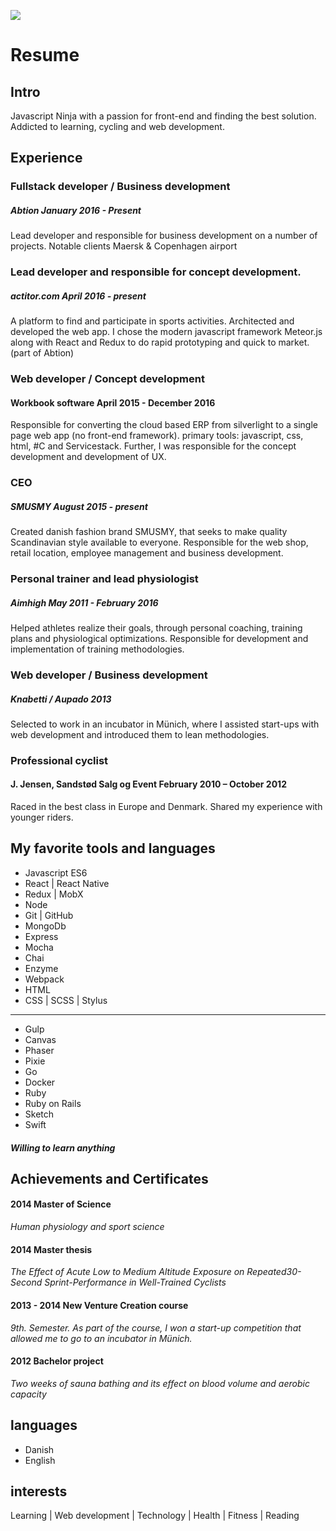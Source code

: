 ![](https://facebook.github.io/react/img/logo.svg)


# Resume
## Intro
Javascript Ninja with a passion for front-end and finding the best solution. Addicted to learning, cycling and web development.

## Experience

### Fullstack developer / Business development
##### Abtion January 2016 - Present
Lead developer and responsible for business development on a number of projects.
Notable clients Maersk & Copenhagen airport


### Lead developer and responsible for concept development.
##### actitor.com  April 2016 - present
A platform to find and participate in sports activities. Architected and developed the web app. I chose the modern javascript framework Meteor.js along with React and Redux to do rapid prototyping and quick to market. (part of Abtion)


### Web developer / Concept development
#### Workbook software April 2015 - December 2016
Responsible for converting the cloud based ERP from silverlight to a single page web app (no front-end framework).
primary tools: javascript, css, html, #C and Servicestack. Further, I was responsible for the concept development and development of UX.

### CEO
##### SMUSMY August 2015 - present
Created danish fashion brand SMUSMY, that seeks to make quality Scandinavian style available to everyone.
Responsible for the web shop, retail location, employee management and business development.

### Personal trainer and lead physiologist
##### Aimhigh May 2011 - February 2016
Helped athletes realize their goals, through personal coaching, training plans and physiological optimizations. Responsible for development and implementation of training methodologies.


### Web developer / Business development
##### Knabetti / Aupado 2013
Selected to work in an incubator in Münich, where I assisted start-ups with web development and introduced them to lean methodologies.

### Professional cyclist
#### J. Jensen, Sandstød Salg og Event February 2010 – October 2012
Raced in the best class in Europe and Denmark. Shared my experience with younger riders.


## My favorite tools and languages
* Javascript ES6
* React | React Native
* Redux | MobX
* Node
* Git | GitHub
* MongoDb
* Express
* Mocha
* Chai
* Enzyme
* Webpack
* HTML
* CSS | SCSS | Stylus

---
* Gulp
* Canvas
* Phaser
* Pixie
* Go
* Docker
* Ruby
* Ruby on Rails
* Sketch
* Swift

#### ***Willing to learn anything***

## Achievements and Certificates
#### 2014 Master of Science
*Human physiology and sport science*

#### 2014 Master thesis
*The  Effect  of  Acute  Low  to  Medium  Altitude  Exposure  on  Repeated30-Second Sprint-Performance in Well-Trained Cyclists*

#### 2013 - 2014 New Venture Creation course
*9th. Semester. As part of the course, I won a start-up competition that allowed me to go to an incubator in Münich.*

#### 2012 Bachelor project
*Two weeks of sauna bathing and its effect on blood volume and aerobic capacity*


## languages
* Danish
* English

## interests
Learning | Web development | Technology | Health | Fitness | Reading
